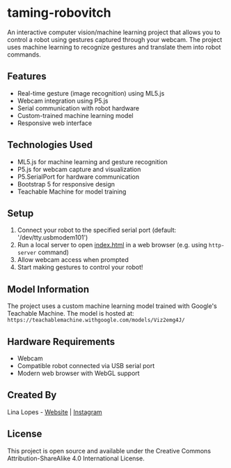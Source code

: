 # taming-robovitch

An interactive computer vision/machine learning project that allows you to control a robot using gestures captured through your webcam. The project uses machine learning to recognize gestures and translate them into robot commands.

## Features

- Real-time gesture (image recognition) using ML5.js
- Webcam integration using P5.js
- Serial communication with robot hardware
- Custom-trained machine learning model
- Responsive web interface

## Technologies Used

- ML5.js for machine learning and gesture recognition
- P5.js for webcam capture and visualization
- P5.SerialPort for hardware communication
- Bootstrap 5 for responsive design
- Teachable Machine for model training

## Setup

1. Connect your robot to the specified serial port (default: '/dev/tty.usbmodem101')
2. Run a local server to open [index.html](index.html) in a web browser (e.g. using `http-server` command)
3. Allow webcam access when prompted
4. Start making gestures to control your robot!

## Model Information

The project uses a custom machine learning model trained with Google's Teachable Machine. The model is hosted at: `https://teachablemachine.withgoogle.com/models/Viz2emg4J/`

## Hardware Requirements

- Webcam
- Compatible robot connected via USB serial port
- Modern web browser with WebGL support

## Created By

Lina Lopes - [Website](https://www.linalopes.info/) | [Instagram](https://www.instagram.com/lilo.think)

## License

This project is open source and available under the Creative Commons Attribution-ShareAlike 4.0 International License.
